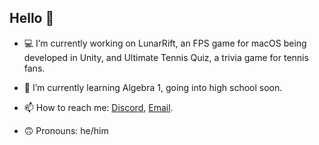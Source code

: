 ## Hello 👋

- 💻 I’m currently working on LunarRift, an FPS game for macOS being developed in Unity, and Ultimate Tennis Quiz, a trivia game for tennis fans.

- 📐 I’m currently learning Algebra 1, going into high school soon.
 
- 📫 How to reach me: [Discord](https://discordapp.com/users/463024798784815105/), [Email](https://mail.google.com/mail/u/0/?fs=1&to=jameshug678@gmail.com&tf=cm).

- 🙃 Pronouns: he/him
